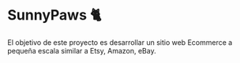 # SunnyPaws 🐈
El objetivo de este proyecto es desarrollar un sitio web Ecommerce a pequeña escala similar a Etsy, Amazon, eBay.
